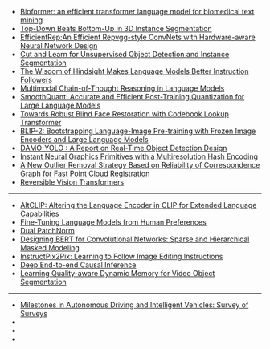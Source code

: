 - [Bioformer: an efficient transformer language model for biomedical text mining](https://arxiv.org/ftp/arxiv/papers/2302/2302.01588.pdf)
- [Top-Down Beats Bottom-Up in 3D Instance Segmentation](https://arxiv.org/pdf/2302.02871v1.pdf)
- [EfficientRep:An Efficient Repvgg-style ConvNets with Hardware-aware Neural Network Design](https://arxiv.org/pdf/2302.00386v1.pdf)
- [Cut and Learn for Unsupervised Object Detection and Instance Segmentation](https://arxiv.org/pdf/2301.11320v1.pdf)
- [The Wisdom of Hindsight Makes Language Models Better Instruction Followers](https://arxiv.org/pdf/2302.05206v1.pdf)
- [Multimodal Chain-of-Thought Reasoning in Language Models](https://arxiv.org/pdf/2302.00923v2.pdf)
- [SmoothQuant: Accurate and Efficient Post-Training Quantization for Large Language Models](https://arxiv.org/pdf/2211.10438v3.pdf)
- [Towards Robust Blind Face Restoration with Codebook Lookup Transformer](https://arxiv.org/pdf/2206.11253v2.pdf)
- [BLIP-2: Bootstrapping Language-Image Pre-training with Frozen Image Encoders and Large Language Models](https://arxiv.org/pdf/2301.12597v1.pdf)
- [DAMO-YOLO : A Report on Real-Time Object Detection Design](https://arxiv.org/pdf/2211.15444v2.pdf)
- [Instant Neural Graphics Primitives with a Multiresolution Hash Encoding](https://arxiv.org/pdf/2201.05989v2.pdf)
- [A New Outlier Removal Strategy Based on Reliability of Correspondence Graph for Fast Point Cloud Registration](https://arxiv.org/pdf/2205.07404v1.pdf)
- [Reversible Vision Transformers](https://arxiv.org/pdf/2302.04869v1.pdf)

-------------

- [AltCLIP: Altering the Language Encoder in CLIP for Extended Language Capabilities](https://arxiv.org/abs/2211.06679)
- [Fine-Tuning Language Models from Human Preferences](https://arxiv.org/abs/1909.08593)
- [Dual PatchNorm](https://arxiv.org/abs/2302.01327)
- [Designing BERT for Convolutional Networks: Sparse and Hierarchical Masked Modeling](https://arxiv.org/abs/2301.03580)
- [InstructPix2Pix: Learning to Follow Image Editing Instructions](https://arxiv.org/abs/2211.09800)
- [Deep End-to-end Causal Inference]()
- [Learning Quality-aware Dynamic Memory for Video Object Segmentation]()

--------------------
- [Milestones in Autonomous Driving and Intelligent Vehicles: Survey of Surveys](http://arxiv.org/abs/2303.17220)
- []()
- []()
- []()
